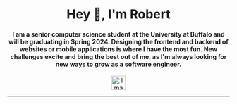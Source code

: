 <!-- Start README -->
<div align="center">
  
  <!-- Main Header -->
  <h1 align="center" style="text-align: center;">
    Hey 👋, I'm Robert
  </h1>
  
  <!-- About Me -->
  <div>
    <h4>
        I am a senior computer science student at the University at Buffalo and will be graduating in Spring 2024. Designing the frontend and backend of websites or mobile applications is where I have the most fun. New challenges excite and bring the best out of me, as I'm always looking for new ways to grow as a software engineer.
    </h4>
  </div>

  <!-- LinkedIn Link and Image -->
  <div> 
    <a href="https://www.linkedin.com/in/robertreyes-enamorado/" target="_blank"> 
      <picture>
        <img alt="Image Alt Text" src="https://github.com/reyesenamorado97/reyesenamorado97/assets/97928078/ac871912-faa1-4721-8702-e55aab1f34b0" width="32">
      </picture>
    </a>
  </div>
  
  <hr/>

</div>



<!--
**reyesenamorado97/reyesenamorado97** is a ✨ _special_ ✨ repository because its `README.md` (this file) appears on your GitHub profile.

Here are some ideas to get you started:

- 🔭 I’m currently working on ...
- 🌱 I’m currently learning ...
- 👯 I’m looking to collaborate on ...
- 🤔 I’m looking for help with ...
- 💬 Ask me about ...
- 📫 How to reach me: ...
- 😄 Pronouns: ...
- ⚡ Fun fact: ...
-->
